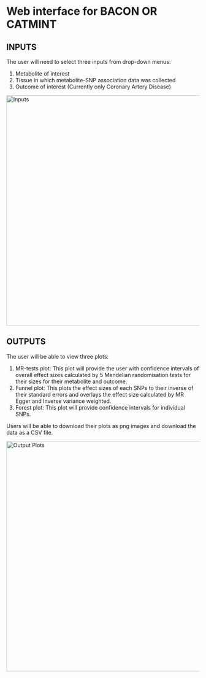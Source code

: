 # Web interface for BACON OR CATMINT

## INPUTS
The user will need to select three inputs from drop-down menus:
  1. Metabolite of interest
  2. Tissue in which metabolite-SNP association data was collected
  3. Outcome of interest (Currently only Coronary Artery Disease)
  <img src="https://github.com/NCBI-Hackathons/metaboliteassoc/blob/master/ShinyApp/Images/Inputs_UI.png" alt="Inputs" width="600">

## OUTPUTS
The user will be able to view three plots:
  1. MR-tests plot: This plot will provide the user with confidence intervals of overall effect sizes calculated by 5 Mendelian randomisation tests for their sizes for their metabolite and outcome.
  2. Funnel plot: This plots the effect sizes of each SNPs to their inverse of their standard errors and overlays the effect size calculated by MR Egger and Inverse variance weighted.
  3. Forest plot: This plot will provide confidence intervals for individual SNPs.

Users will be able to download their plots as png images and download the data as a CSV file. 

  <img src="https://github.com/NCBI-Hackathons/metaboliteassoc/blob/master/ShinyApp/Images/OutputPlots_UI_Annotated.png" alt="Output Plots" width="600">
  
  
  
